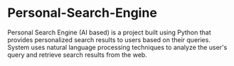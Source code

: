 # Personal-Search-Engine
Personal Search Engine (AI based) is a project built using Python that provides personalized search results to users based on their queries. System uses natural language processing techniques to analyze the user's query and retrieve search results from the web.
